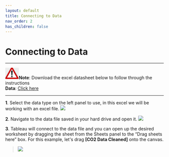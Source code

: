 ```yaml
---
layout: default
title: Connecting to Data
nav_order: 2
has_children: false
---
```


# Connecting to Data

---

![](./assets/images/note-icon.png "Note")<b>Note</b>: Download the excel datasheet below to follow through the instructions 
<br>
<b>Data</b>: [Click here](https://mkt.tableau.com/Public/Datasets/World_Bank_CO2.xlsx)

---

**1**. Select the data type on the left panel to use, in this excel we will be working with an excel file.
![](https://github.com/cysong12/Tableau-Desktop-Public-Edition/blob/gh-pages/docs/images/ctd1.png?raw=true)
<br>

**2**. Navigate to the data file saved in your hard drive and open it.
![](https://github.com/cysong12/Tableau-Desktop-Public-Edition/blob/gh-pages/assets/images/connecting-to-data-2.png?raw=true)
<br>

**3**. Tableau will connect to the data file and you can open up the desired worksheet by dragging the sheet from the Sheets panel to the “Drag sheets here” box. For this example, let's drag **[CO2 Data Cleaned]** onto the canvas.
>![](https://github.com/cysong12/Tableau-Desktop-Public-Edition/blob/gh-pages/assets/images/connecting-to-data-3.png?raw=true)

<br>
 
